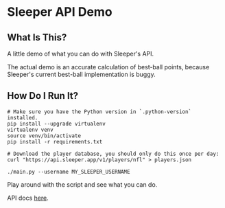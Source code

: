 # Sleeper API Demo

## What Is This?

A little demo of what you can do with Sleeper's API.

The actual demo is an accurate calculation of best-ball points,
because Sleeper's current best-ball implementation is buggy.

## How Do I Run It?

```
# Make sure you have the Python version in `.python-version` installed.
pip install --upgrade virtualenv
virtualenv venv
source venv/bin/activate
pip install -r requirements.txt

# Download the player database, you should only do this once per day:
curl "https://api.sleeper.app/v1/players/nfl" > players.json

./main.py --username MY_SLEEPER_USERNAME
```

Play around with the script and see what you can do.

API docs [here](https://docs.sleeper.app/#introduction).
